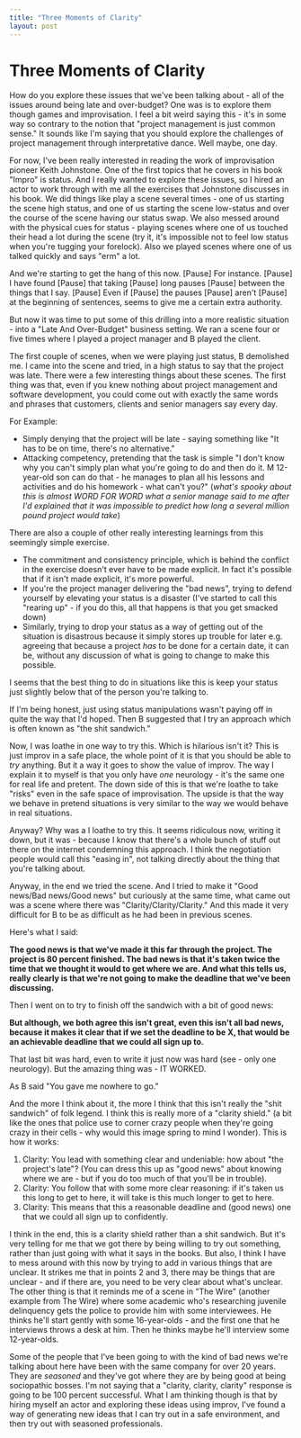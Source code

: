 ```yaml
---
title: "Three Moments of Clarity"
layout: post 
---
```


# Three Moments of Clarity

How do you explore these issues that we've been talking about - all of the issues around being late and over-budget?  One was is to explore them though games and improvisation.  I feel a bit weird saying this - it's in some way so contrary to the notion that "project management is just common sense."  It sounds like I'm saying that you should explore the challenges of project management through interpretative dance.  Well maybe, one day.

For now, I've been really interested in reading the work of improvisation pioneer Keith Johnstone.  One of the first topics that he covers in his book "Impro" is status.  And I really wanted to explore these issues, so I hired an actor to work through with me all the exercises that Johnstone discusses in his book.  We did things like play a scene several times - one of us starting the scene high status, and one of us starting the scene low-status and over the course of the scene having our status swap.  We also messed around with the physical cues for status - playing scenes where one of us touched their head a lot during the scene (try it, it's impossible not to feel low status when you're tugging your forelock).  Also we played scenes where one of us talked quickly and says "erm" a lot.

And we're starting to get the hang of this now. [Pause] For instance. [Pause] I have found [Pause] that taking [Pause] long pauses [Pause] between the things that I say. [Pause] Even if [Pause] the pauses [Pause] aren't [Pause] at the beginning of sentences, seems to give me a certain extra authority.

But now it was time to put some of this drilling into a more realistic situation - into a "Late And Over-Budget" business setting.  We ran a scene four or five times where I played a project manager and B played the client.

The first couple of scenes, when we were playing just status, B demolished me.  I came into the scene and tried, in a high status to say that the project was late.  There were a few interesting things about these scenes.  The first thing was that, even if you knew nothing about project management and software development, you could come out with exactly the same words and phrases that customers, clients and senior managers say every day.

For Example:

+ Simply denying that the project will be late - saying something like "It has to be on time, there's no alternative."
+ Attacking competency, pretending that the task is simple "I don't know why you can't simply plan what you're going to do and then do it. M 12-year-old son can do that - he manages to plan all his lessons and activities and do his homework - 
what can't you?" (*what's spooky about this is almost WORD FOR WORD what a senior manage said to me after I'd explained that it was impossible to predict how long a several million pound project would take*)

There are also a couple of other really interesting learnings from this seemingly simple exercise.

+ The commitment and consistency principle, which is behind the conflict in the exercise doesn't ever have to be made explicit.  In fact it's possible that if it isn't made explicit, it's more powerful.
+ If you're the project manager delivering the "bad news", trying to defend yourself by elevating your status is a disaster (I've started to call this "rearing up" - if you do this, all that happens is that you get smacked down)
+ Similarly, trying to drop your status as a way of getting out of the situation is disastrous because it simply stores up trouble for later e.g. agreeing that because a project *has* to be done for a certain date, it can be, without any discussion of what is going to change to make this possible.

I seems that the best thing to do in situations like this is keep your status just slightly below that of the person you're talking to.

If I'm being honest, just using status manipulations wasn't paying off in quite the way that I'd hoped.  Then B suggested that I try an approach which is often known as "the shit sandwich."

Now, I was loathe in one way to try this. Which is hilarious isn't it? This is just improv in a safe place, the whole point of it is that you should be able to *try* anything.  But it a way it goes to show the value of improv.  The way I explain it to myself is that you only have *one* neurology - it's the same one for real life and pretent.  The down side of this is that we're loathe to take "risks" even in the safe space of improvisation.  The upside is that the way we behave in pretend situations is very similar to the way we would behave in real situations. 

Anyway? Why was a I loathe to try this.  It seems ridiculous now, writing it down, but it was - because I know that there's a whole bunch of stuff out there on the internet condemning this approach. I think the negotiation people would call this "easing in", not talking directly about the thing that you're talking about.

Anyway, in the end we tried the scene.  And I tried to make it "Good news/Bad news/Good news" but curiously at the same time, what came out was a scene where there was "Clarity/Clarity/Clarity." And this made it very difficult for B to be as difficult as he had been in previous scenes.

Here's what I said: 

**The good news is that we've made it this far through the project. The project is 80 percent finished.  The bad news is that it's taken twice the time that we thought it would to get where we are.  And what this tells us, really clearly is that we're not going to make the deadline that we've been discussing.**

Then I went on to try to finish off the sandwich with a bit of good news:

**But although, we both agree this isn't great, even this isn't all bad news, because it makes it clear that if we set the deadline to be X, that would be an achievable deadline that we could all sign up to.**

That last bit was hard, even to write it just now was hard (see - only one neurology).  But the amazing thing was - IT WORKED.

As B said "You gave me nowhere to go."

And the more I think about it, the more I think that this isn't really the "shit sandwich" of folk legend.  I think this is really more of a "clarity shield." (a bit like the ones that police use to corner crazy people when they're going crazy in their cells - why would this image spring to mind I wonder).  This is how it works:
1.	Clarity: You lead with something clear and undeniable: how about "the project's late"? (You can dress this up as "good news" about knowing where we are - but if you do too much of that you'll be in trouble).
2.	Clarity: You follow that with some more clear reasoning: if it's taken us this long to get to here, it will take is this much longer to get to here.
3.	Clarity: This means that this a reasonable deadline and (good news) one that we could all sign up to confidently.

I think in the end, this is a clarity shield rather than a shit sandwich.  But it's very telling for me that we got there by being willing to try out something, rather than just going with what it says in the books.  But also, I think I have to mess around with this now by trying to add in various things that are unclear.  It strikes me that in points 2 and 3, there may be things that are unclear - and if there are, you need to be very clear about what's unclear.  The other thing is that it reminds me of a scene in "The Wire" (another example from The Wire) where some academic who's researching juvenile delinquency gets the police to provide him with some interviewees.  He thinks he'll start gently with some 16-year-olds - and the first one that he interviews throws a desk at him.  Then he thinks maybe he'll interview some 12-year-olds.

Some of the people that I've been going to with the kind of bad news we're talking about here have been with the same company for over 20 years.  They are *seasoned* and they've got where they are by being good at being sociopathic bosses.  I'm not saying that a "clarity, clarity, clarity" response is going to be 100 percent successful.  What I am thinking though is that by hiring myself an actor and exploring these ideas using improv, I've found a way of generating new ideas that I can try out in a safe environment, and then try out with seasoned professionals.
